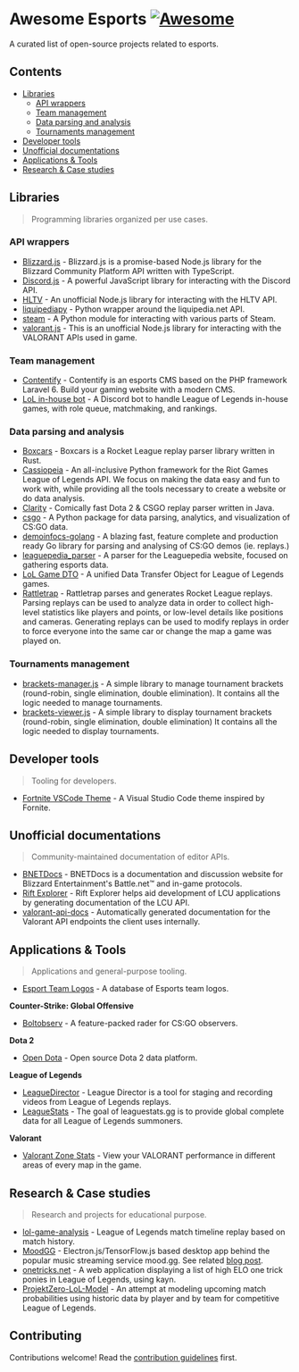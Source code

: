 # Awesome Esports [![Awesome](https://awesome.re/badge.svg)](https://awesome.re)

A curated list of open-source projects related to esports.

## Contents

- [Libraries](#libraries)
  - [API wrappers](#api-wrappers)
  - [Team management](#team-management)
  - [Data parsing and analysis](#data-parsing-and-analysis)
  - [Tournaments management](#tournaments-management)
- [Developer tools](#developer-tools)
- [Unofficial documentations](#unofficial-documentations)
- [Applications & Tools](#applications--tools)
- [Research & Case studies](#research--case-studies)

## Libraries

> Programming libraries organized per use cases.

### API wrappers

- [Blizzard.js](https://github.com/benweier/blizzard.js) - Blizzard.js is a promise-based Node.js library for the Blizzard Community Platform API written with TypeScript.
- [Discord.js](https://github.com/discordjs/discord.js) - A powerful JavaScript library for interacting with the Discord API.
- [HLTV](https://github.com/gigobyte/HLTV) - An unofficial Node.js library for interacting with the HLTV API.
- [liquipediapy](https://github.com/c00kie17/liquipediapy) - Python wrapper around the liquipedia.net API.
- [steam](https://github.com/ValvePython/steam/) - A Python module for interacting with various parts of Steam.
- [valorant.js](https://github.com/liamcottle/valorant.js) - This is an unofficial Node.js library for interacting with the VALORANT APIs used in game.

### Team management

- [Contentify](https://github.com/Contentify/Contentify) - Contentify is an esports CMS based on the PHP framework Laravel 6. Build your gaming website with a modern CMS.
- [LoL in-house bot](https://github.com/mrtolkien/inhouse_bot) - A Discord bot to handle League of Legends in-house games, with role queue, matchmaking, and rankings.

### Data parsing and analysis

- [Boxcars](https://github.com/nickbabcock/boxcars) - Boxcars is a Rocket League replay parser library written in Rust.
- [Cassiopeia](https://github.com/meraki-analytics/cassiopeia) - An all-inclusive Python framework for the Riot Games League of Legends API. We focus on making the data easy and fun to work with, while providing all the tools necessary to create a website or do data analysis.
- [Clarity](https://github.com/skadistats/clarity) - Comically fast Dota 2 & CSGO replay parser written in Java.
- [csgo](https://github.com/pnxenopoulos/csgo) - A Python package for data parsing, analytics, and visualization of CS:GO data.
- [demoinfocs-golang](https://github.com/markus-wa/demoinfocs-golang) - A blazing fast, feature complete and production ready Go library for parsing and analysing of CS:GO demos (ie. replays.)
- [leaguepedia_parser](https://github.com/mrtolkien/leaguepedia_parser) - A parser for the Leaguepedia website, focused on gathering esports data.
- [LoL Game DTO](https://github.com/mrtolkien/lol_dto) - A unified Data Transfer Object for League of Legends games.
- [Rattletrap](https://github.com/tfausak/rattletrap) - Rattletrap parses and generates Rocket League replays. Parsing replays can be used to analyze data in order to collect high-level statistics like players and points, or low-level details like positions and cameras. Generating replays can be used to modify replays in order to force everyone into the same car or change the map a game was played on.

### Tournaments management

- [brackets-manager.js](https://github.com/Drarig29/brackets-manager.js) - A simple library to manage tournament brackets (round-robin, single elimination, double elimination).
It contains all the logic needed to manage tournaments.
- [brackets-viewer.js](https://github.com/Drarig29/brackets-viewer.js) - A simple library to display tournament brackets (round-robin, single elimination, double elimination)
It contains all the logic needed to display tournaments.

## Developer tools

> Tooling for developers.

- [Fortnite VSCode Theme](https://github.com/sdras/fortnite-vscode-theme) - A Visual Studio Code theme inspired by Fornite.

## Unofficial documentations

> Community-maintained documentation of editor APIs.

- [BNETDocs](https://github.com/BNETDocs/bnetdocs-web) - BNETDocs is a documentation and discussion website for Blizzard Entertainment's Battle.net™ and in-game protocols.
- [Rift Explorer](https://github.com/Pupix/rift-explorer) - Rift Explorer helps aid development of LCU applications by generating documentation of the LCU API.
- [valorant-api-docs](https://github.com/techchrism/valorant-api-docs/tree/trunk/docs) - Automatically generated documentation for the Valorant API endpoints the client uses internally.

## Applications & Tools

> Applications and general-purpose tooling.

- [Esport Team Logos](https://github.com/lootmarket/esport-team-logos) - A database of Esports team logos.

**Counter-Strike: Global Offensive**

- [Boltobserv](https://github.com/boltgolt/boltobserv) - A feature-packed rader for CS:GO observers.

**Dota 2**

- [Open Dota](https://github.com/odota/core) - Open source Dota 2 data platform.

**League of Legends**

- [LeagueDirector](https://github.com/RiotGames/leaguedirector) - League Director is a tool for staging and recording videos from League of Legends replays.
- [LeagueStats](https://github.com/vkaelin/LeagueStats) - The goal of leaguestats.gg is to provide global complete data for all League of Legends summoners.

**Valorant**

- [Valorant Zone Stats](https://github.com/LouisAsanaka/Valorant-Zone-Stats) - View your VALORANT performance in different areas of every map in the game.

## Research & Case studies

> Research and projects for educational purpose.

- [lol-game-analysis](https://github.com/remixz/lol-game-analysis) - League of Legends match timeline replay based on match history.
- [MoodGG](https://github.com/farzaa/MoodGGDesktopForOW) - Electron.js/TensorFlow.js based desktop app behind the popular music streaming service mood.gg. See related [blog post](https://medium.com/@farzatv/deepoverwatch-combining-tensorflow-js-overwatch-computer-vision-and-music-1a84d4598bc0).
- [onetricks.net](https://github.com/cnguy/onetricks.net) - A web application displaying a list of high ELO one trick ponies in League of Legends, using kayn.
- [ProjektZero-LoL-Model](https://github.com/MRittinghouse/ProjektZero-LoL-Model/) - An attempt at modeling upcoming match probabilities using historic data by player and by team for competitive League of Legends.


## Contributing

Contributions welcome! Read the [contribution guidelines](contributing.md) first.
